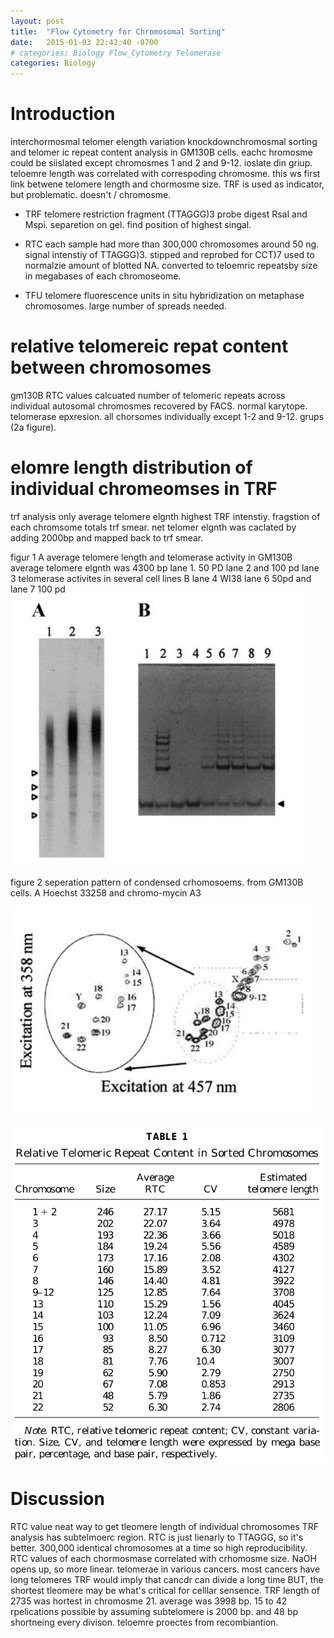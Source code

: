 ```yaml
---
layout: post
title:  "Flow Cytometry for Chromosomal Sorting"
date:   2015-01-03 22:42:40 -0700
# categories: Biology Flow_Cytometry Telomerase
categories: Biology
---
```

# Introduction
interchormosmal telomer elength variation knockdownchromosmal sorting and telomer ic repeat content analysis in GM130B cells. eachc hromosme could be siislated except chromosmes 1 and 2 and 9-12. ioslate din griup.
teloemre length was correlated with correspoding chromosme.
this ws first link betwene telomere length and chormosme size.
TRF is used as indicator, but problematic. doesn't / chromosme.





* TRF telomere restriction fragment (TTAGGG)3 probe
digest RsaI and Mspi. separetion on gel. find position of highest singal.

* RTC each sample had more than 300,000 chromosomes around 50 ng. signal intenstiy of TTAGGG)3. stipped and reprobed for CCT)7 used to normalzie amount of blotted NA. converted to teloemric repeatsby size in megabases of each chromoseome.

* TFU telomere fluorescence units in situ hybridization on metaphase chromosomes. large number of spreads needed.
# relative telomereic repat content between chromosomes
gm130B RTC values calcuated number of telomeric repeats across individual autosomal chromosmes recovered by FACS.
normal karytope. telomerase epxresion.
all chorsomes individually except 1-2 and 9-12. grups (2a figure).

# elomre length distribution of individual chromeomses in TRF
trf analysis only average telomere elgnth highest TRF intenstiy.
fragstion of each chromsome totals trf smear.
net telomer elgnth was caclated by adding 2000bp and mapped back to trf smear.

figur 1
A
average telomere length and telomerase activity in GM130B
average telomere elgnth was 4300 bp lane 1. 50 PD lane 2 and 100 pd lane 3
telomerase activites in several cell lines
B
lane 4 WI38
lane 6 50pd and lane 7 100 pd
![TRF_TRAP](/assets/FACS_Telomere_Lengths/TRF_TRAP.png)


figure 2 seperation pattern of condensed crhomosoems. from GM130B cells.
A
Hoechst 33258 and chromo-mycin A3



![FACS_Plot](/assets/FACS_Telomere_Lengths/FACS_Plot.png)



![Table_1](/assets/FACS_Telomere_Lengths/Table_1.png)

# Discussion
RTC value neat way to get tleomere length of individual chromosomes
TRF analysis has subtelmoerc region. RTC is just lienarly to TTAGGG, so it's better.
300,000 identical chromosomes at a time so high reproducibility.
RTC values of each chormosmase correlated with crhomosme size.
NaOH opens up, so more linear.
telomerae in various cancers. most cancers have long telomeres
TRF would imply that cancdr can divide a long time
BUT, the shortest tleomere may be what's critical for celllar sensence. TRF length of 2735 was hortest in chromosme 21. average was 3998 bp.
15 to 42 rpelications possible by assuming subtelomere is 2000 bp.  and 48 bp shortneing every divison.
teloemre proectes from recombiantion.

